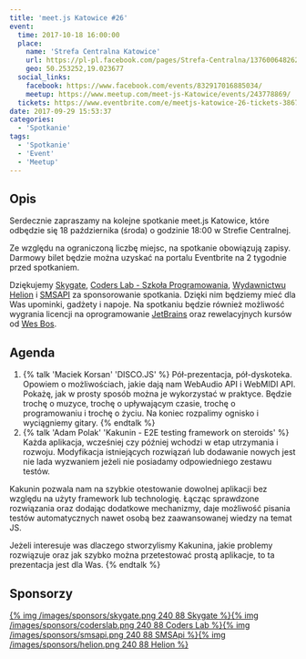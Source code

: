 ```yaml
---
title: 'meet.js Katowice #26'
event:
  time: 2017-10-18 16:00:00
  place:
    name: 'Strefa Centralna Katowice'
    url: https://pl-pl.facebook.com/pages/Strefa-Centralna/1376006482624106
    geo: 50.253252,19.023677
  social_links:
    facebook: https://www.facebook.com/events/832917016885034/
    meetup: https://www.meetup.com/meet-js-Katowice/events/243778869/
  tickets: https://www.eventbrite.com/e/meetjs-katowice-26-tickets-38676471367
date: 2017-09-29 15:53:37
categories:
  - 'Spotkanie'
tags:
  - 'Spotkanie'
  - 'Event'
  - 'Meetup'
---
```

## Opis

Serdecznie zapraszamy na kolejne spotkanie meet.js Katowice, które odbędzie się 18 października (środa) o godzinie 18:00 w Strefie Centralnej.

Ze względu na ograniczoną liczbę miejsc, na spotkanie obowiązują zapisy. Darmowy bilet będzie można uzyskać na portalu Eventbrite na 2 tygodnie przed spotkaniem.

Dziękujemy [Skygate][skygate], [Coders Lab - Szkoła Programowania][coderslab], [Wydawnictwu Helion][helion] i [SMSAPI][smsapi] za sponsorowanie spotkania. Dzięki nim będziemy mieć dla Was upominki, gadżety i napoje. Na spotkaniu będzie również możliwość wygrania licencji na oprogramowanie [JetBrains][jetbrains] oraz rewelacyjnych kursów od [Wes Bos][wesbos].

## Agenda

1. {% talk 'Maciek Korsan' 'DISCO.JS' %}
Pół-prezentacja, pół-dyskoteka. Opowiem o możliwościach, jakie dają nam WebAudio API i WebMIDI API. Pokażę, jak w prosty sposób można je wykorzystać w praktyce. Będzie trochę o muzyce, trochę o upływającym czasie, trochę o programowaniu i trochę o życiu. Na koniec rozpalimy ognisko i wyciągniemy gitary.
{% endtalk %}
2. {% talk 'Adam Polak' 'Kakunin - E2E testing framework on steroids' %}
Każda aplikacja, wcześniej czy później wchodzi w etap utrzymania i rozwoju. Modyfikacja istniejących rozwiązań lub dodawanie nowych jest nie lada wyzwaniem 
jeżeli nie posiadamy odpowiedniego zestawu testów. 

Kakunin pozwala nam na szybkie otestowanie dowolnej aplikacji bez względu na użyty framework lub technologię. Łącząc sprawdzone rozwiązania oraz dodając
dodatkowe mechanizmy, daje możliwość pisania testów automatycznych nawet osobą bez zaawansowanej wiedzy na temat JS.

Jeżeli interesuje was dlaczego stworzylismy Kakunina, jakie problemy rozwiązuje oraz jak szybko można przetestować prostą aplikacje, to ta prezentacja jest dla Was.
{% endtalk %}

## Sponsorzy

[{% img /images/sponsors/skygate.png 240 88 Skygate %}][skygate][{% img /images/sponsors/coderslab.png 240 88 Coders Lab %}][coderslab][{% img /images/sponsors/smsapi.png 240 88 SMSApi %}][smsapi][{% img /images/sponsors/helion.png 240 88 Helion %}][helion]

[skygate]: https://skygate.pl
[coderslab]: http://www.coderslab.pl
[smsapi]: https://www.smsapi.com
[helion]: http://helion.pl/
[jetbrains]: https://www.jetbrains.com
[wesbos]: http://wesbos.com
